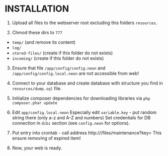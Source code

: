 # INSTALLATION

1. Upload all files to the webserver root excluding this folders `resources`.

2. Chmod these dirs to `777`

* `temp/` (and remove its content)
* `log/`
* `stored-files/` (create if this folder do not exists)
* `incoming/` (create if this folder do not exists)

3. Ensure that file `/app/config/config.neon` and `/app/config/config.local.neon` are not accessible from web!

4. Connect to your database and create database with structure you find in `resources/dump.sql` file.

5. Initialize composer dependencies for downloading libraries via `php composer.phar update`

6. Edit `app/config.local.neon`
   Especially edit `variable.key` - put random string there (only a-z and A-Z and numbers)
   Set credentials for DB connection in `dibi` section (see `config.neon` for options).

7. Put entry into crontab - call address http://<your-web-address>/files/maintenance?key=<variable-key-in-config-neon> This ensure removing of expired item!

8. Now, your web is ready.

   
